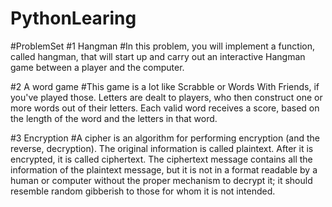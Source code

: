# PythonLearing
#ProblemSet
#1 Hangman
  #In this problem, you will implement a function, called hangman, that will start up and carry out an interactive Hangman game between a player and the computer. 

#2 A word game 
  #This game is a lot like Scrabble or Words With Friends, if you've played those. Letters are dealt to players, who then construct one or more words out of their letters. Each valid word receives a score, based on the length of the word and the letters in that word.

#3 Encryption
  #A cipher is an algorithm for performing encryption (and the reverse, decryption). The original information is called plaintext. After it is encrypted, it is called ciphertext. The ciphertext message contains all the information of the plaintext message, but it is not in a format readable by a human or computer without the proper mechanism to decrypt it; it should resemble random gibberish to those for whom it is not intended.

